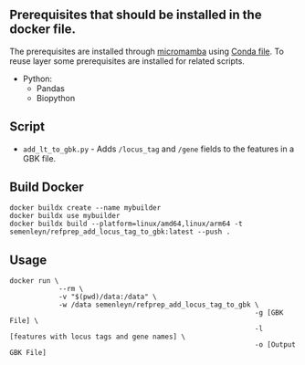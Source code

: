 ## Prerequisites that should be installed in the docker file.

The prerequisites are installed through [micromamba](https://github.com/mamba-org/micromamba-docker) using [Conda file]('../conda_env/env.yaml').
To reuse layer some prerequisites are installed for related scripts.

- Python:
  - Pandas
  - Biopython

  
## Script

- `add_lt_to_gbk.py` - Adds `/locus_tag` and `/gene` fields to the features in a GBK file.

  
## Build Docker

```
docker buildx create --name mybuilder
docker buildx use mybuilder
docker buildx build --platform=linux/amd64,linux/arm64 -t semenleyn/refprep_add_locus_tag_to_gbk:latest --push .
```

## Usage

```
docker run \
            --rm \
            -v "$(pwd)/data:/data" \
            -w /data semenleyn/refprep_add_locus_tag_to_gbk \
                                                            -g [GBK File] \
                                                            -l [features with locus tags and gene names] \
                                                            -o [Output GBK File]
```